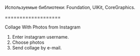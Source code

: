 Используемые библиотеки: Foundation, UIKit, CoreGraphics.

===================

Collage With Photos from Instagram

1. Enter instagram username.
2. Choose photos
3. Send collage by e-mail.
